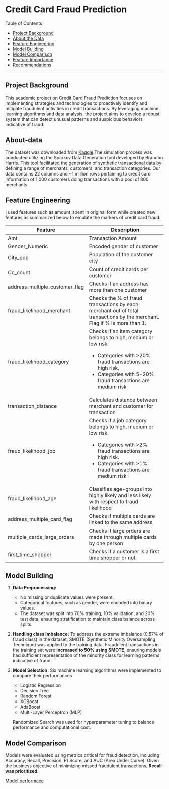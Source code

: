 # Credit Card Fraud Prediction

Table of Contents

- [Project Background](#project-background)
- [About the Data](#about-data)
- [Feature Engineering](#feature-Engineering)
- [Model Building](#model-building)
- [Model Comparison](#model-comparison)
- [Feature Importance](#feature-importance)
- [Recommendations](#recommendations)

***

## Project Background
This academic project on Credit Card Fraud Prediction focuses on implementing strategies and technologies to proactively identify and mitigate fraudulent activities in credit transactions. By leveraging machine learning algorithms and data analysis, the project aims to develop a robust system that can detect unusual patterns and suspicious behaviors indicative of fraud.

## About-data

The dataset was downloaded from [Kaggle](https://www.kaggle.com/datasets/kartik2112/fraud-detection).The simulation process was conducted utilizing the Sparkov Data Generation tool developed by Brandon Harris. This tool facilitated the generation of synthetic transactional data by defining a range of merchants, customers, and transaction categories. Our data contains 22 columns and ~1 million rows pertaining to credit card
information of 1,000 customers doing transactions with a pool of 800 merchants.

## Feature Engineering

I used features such as amount_spent in original form while created new features as summarized below to emulate the markers of credit card fraud.

| Feature         | Description                         |
|-----------------|-------------------------------------|
| Amt             | Transaction Amount                  |
| Gender_Numeric  | Encoded gender of customer          |
| City_pop        | Population of the customer city     |
| Cc_count        | Count of credit cards per customer  |
| address_multiple_customer_flag  | Checks if an address has more than one customer  |
| fraud_likelihood_merchant  | Checks the % of fraud transactions by each merchant out of total transactions by the merchant. Flag if % is more than 1.|
| fraud_likelihood_category  | Checks if an item category belongs to high, medium or low risk.<ul><li> Categories with >20% fraud transactions are high risk.</li><li> Categories with 5-20% fraud transactions are medium risk</li></ul>|
| transaction_distance  | Calculates distance between merchant and customer for transaction  |
| fraud_likelihood_job  | Checks if a job category belongs to high, medium or low risk.<ul><li>Categories with >2% fraud transactions are high risk.</li><li> Categories with >1% fraud transactions are medium risk</li></ul>|
| fraud_likelihood_age | Classifies age-groups into highly likely and less likely with respect to fraud likelihood |
| address_multiple_card_flag | Checks if multiple cards are linked to the same address |
| multiple_cards_large_orders | Checks if large orders are made through multiple cards by one person |
| first_time_shopper | Checks if a customer is a first time shopper or not |


## Model Building

1. **Data Preprocessing:**
    - No missing or duplicate values were present.
    - Categorical features, such as gender, were encoded into binary values.
    - The dataset was split into 70% training, 10% validation, and 20% test data, ensuring stratification to maintain class balance across splits.

2. **Handling class Imbalance:** To address the extreme imbalance (0.57% of fraud class) in the dataset, SMOTE (Synthetic Minority Oversampling Technique) was applied to the training data. Fraudulent transactions in the training set were **increased to 50% using SMOTE**, ensuring models had sufficient representation of the minority class for learning patterns indicative of fraud.

3. **Model Selection:** Six machine learning algorithms were implemented to compare their performances
    - Logistic Regression
    - Decision Tree
    - Random Forest
    - XGBoost
    - AdaBoost
    - Multi-Layer Perceptron (MLP)

   Randomized Search was used for hyperparameter tuning to balance performance and computational cost.

## Model Comparison

Models were evaluated using metrics critical for fraud detection, including Accuracy, Recall, Precision, F1 Score, and AUC (Area Under Curve). Given the business objective of minimizing missed fraudulent transactions, **Recall was prioritized.**

[Model performace](https://github.com/Shakya24/Masters-projects/blob/main/Applied%20Machine%20Learning/Visualizations/Model1.png)
